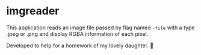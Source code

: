 # imgreader
This application reads an image file passed by flag named `-file` with a type .jpeg or .png and display RGBA information of each pixel. 

Developed to help for a homework of my lovely daughter. 💜 
